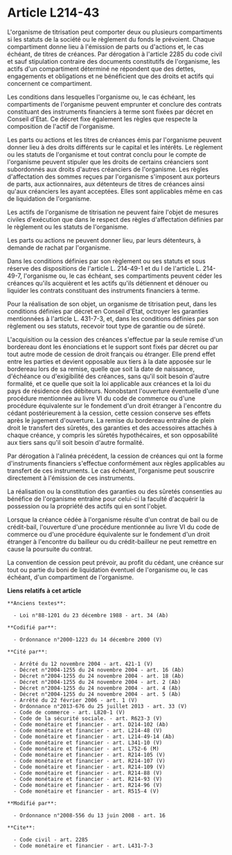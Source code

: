 # Article L214-43

L'organisme de titrisation peut comporter deux ou plusieurs compartiments si les statuts de la société ou le règlement du
fonds le prévoient. Chaque compartiment donne lieu à l'émission de parts ou d'actions et, le cas échéant, de titres de
créances. Par dérogation à l'article 2285 du code civil et sauf stipulation contraire des documents constitutifs de
l'organisme, les actifs d'un compartiment déterminé ne répondent que des dettes, engagements et obligations et ne bénéficient
que des droits et actifs qui concernent ce compartiment. 

Les conditions dans lesquelles l'organisme ou, le cas échéant, les compartiments de l'organisme peuvent emprunter et conclure
des contrats constituant des instruments financiers à terme sont fixées par décret en Conseil d'Etat. Ce décret fixe
également les règles que respecte la composition de l'actif de l'organisme. 

Les parts ou actions et les titres de créances émis par l'organisme peuvent donner lieu à des droits différents sur le
capital et les intérêts. Le règlement ou les statuts de l'organisme et tout contrat conclu pour le compte de l'organisme
peuvent stipuler que les droits de certains créanciers sont subordonnés aux droits d'autres créanciers de l'organisme. Les
règles d'affectation des sommes reçues par l'organisme s'imposent aux porteurs de parts, aux actionnaires, aux détenteurs de
titres de créances ainsi qu'aux créanciers les ayant acceptées. Elles sont applicables même en cas de liquidation de
l'organisme. 

Les actifs de l'organisme de titrisation ne peuvent faire l'objet de mesures civiles d'exécution que dans le respect des
règles d'affectation définies par le règlement ou les statuts de l'organisme. 

Les parts ou actions ne peuvent donner lieu, par leurs détenteurs, à demande de rachat par l'organisme. 

Dans les conditions définies par son règlement ou ses statuts et sous réserve des dispositions de l'article L. 214-49-1 et du
I de l'article L. 214-49-7, l'organisme ou, le cas échéant, ses compartiments peuvent céder les créances qu'ils acquièrent et
les actifs qu'ils détiennent et dénouer ou liquider les contrats constituant des instruments financiers à terme. 

Pour la réalisation de son objet, un organisme de titrisation peut, dans les conditions définies par décret en Conseil
d'Etat, octroyer les garanties mentionnées à l'article L. 431-7-3, et, dans les conditions définies par son règlement ou ses
statuts, recevoir tout type de garantie ou de sûreté.

L'acquisition ou la cession des créances s'effectue par la seule remise d'un bordereau dont les énonciations et le support
sont fixés par décret ou par tout autre mode de cession de droit français ou étranger. Elle prend effet entre les parties et
devient opposable aux tiers à la date apposée sur le bordereau lors de sa remise, quelle que soit la date de naissance,
d'échéance ou d'exigibilité des créances, sans qu'il soit besoin d'autre formalité, et ce quelle que soit la loi applicable
aux créances et la loi du pays de résidence des débiteurs. Nonobstant l'ouverture éventuelle d'une procédure mentionnée au
livre VI du code de commerce ou d'une procédure équivalente sur le fondement d'un droit étranger à l'encontre du cédant
postérieurement à la cession, cette cession conserve ses effets après le jugement d'ouverture. La remise du bordereau
entraîne de plein droit le transfert des sûretés, des garanties et des accessoires attachés à chaque créance, y compris les
sûretés hypothécaires, et son opposabilité aux tiers sans qu'il soit besoin d'autre formalité. 

Par dérogation à l'alinéa précédent, la cession de créances qui ont la forme d'instruments financiers s'effectue conformément
aux règles applicables au transfert de ces instruments. Le cas échéant, l'organisme peut souscrire directement à l'émission
de ces instruments. 

La réalisation ou la constitution des garanties ou des sûretés consenties au bénéfice de l'organisme entraîne pour celui-ci
la faculté d'acquérir la possession ou la propriété des actifs qui en sont l'objet. 

Lorsque la créance cédée à l'organisme résulte d'un contrat de bail ou de crédit-bail, l'ouverture d'une procédure mentionnée
au livre VI du code de commerce ou d'une procédure équivalente sur le fondement d'un droit étranger à l'encontre du bailleur
ou du crédit-bailleur ne peut remettre en cause la poursuite du contrat. 

La convention de cession peut prévoir, au profit du cédant, une créance sur tout ou partie du boni de liquidation éventuel de
l'organisme ou, le cas échéant, d'un compartiment de l'organisme.

**Liens relatifs à cet article**

	**Anciens textes**:

	  - Loi n°88-1201 du 23 décembre 1988 - art. 34 (Ab)

	**Codifié par**:

	  - Ordonnance n°2000-1223 du 14 décembre 2000 (V)

	**Cité par**:

	  - Arrêté du 12 novembre 2004 - art. 421-1 (V)
	  - Décret n°2004-1255 du 24 novembre 2004 - art. 16 (Ab)
	  - Décret n°2004-1255 du 24 novembre 2004 - art. 18 (Ab)
	  - Décret n°2004-1255 du 24 novembre 2004 - art. 2 (Ab)
	  - Décret n°2004-1255 du 24 novembre 2004 - art. 4 (Ab)
	  - Décret n°2004-1255 du 24 novembre 2004 - art. 5 (Ab)
	  - Arrêté du 22 février 2006 - art. 1 (V)
	  - Ordonnance n°2013-676 du 25 juillet 2013 - art. 33 (V)
	  - Code de commerce - art. L820-1 (V)
	  - Code de la sécurité sociale. - art. R623-3 (V)
	  - Code monétaire et financier - art. D214-102 (Ab)
	  - Code monétaire et financier - art. L214-48 (V)
	  - Code monétaire et financier - art. L214-49-14 (Ab)
	  - Code monétaire et financier - art. L341-10 (V)
	  - Code monétaire et financier - art. L752-6 (M)
	  - Code monétaire et financier - art. R214-105 (V)
	  - Code monétaire et financier - art. R214-107 (V)
	  - Code monétaire et financier - art. R214-109 (V)
	  - Code monétaire et financier - art. R214-88 (V)
	  - Code monétaire et financier - art. R214-93 (V)
	  - Code monétaire et financier - art. R214-96 (V)
	  - Code monétaire et financier - art. R515-4 (V)

	**Modifié par**:

	  - Ordonnance n°2008-556 du 13 juin 2008 - art. 16

	**Cite**:

	  - Code civil - art. 2285
	  - Code monétaire et financier - art. L431-7-3
